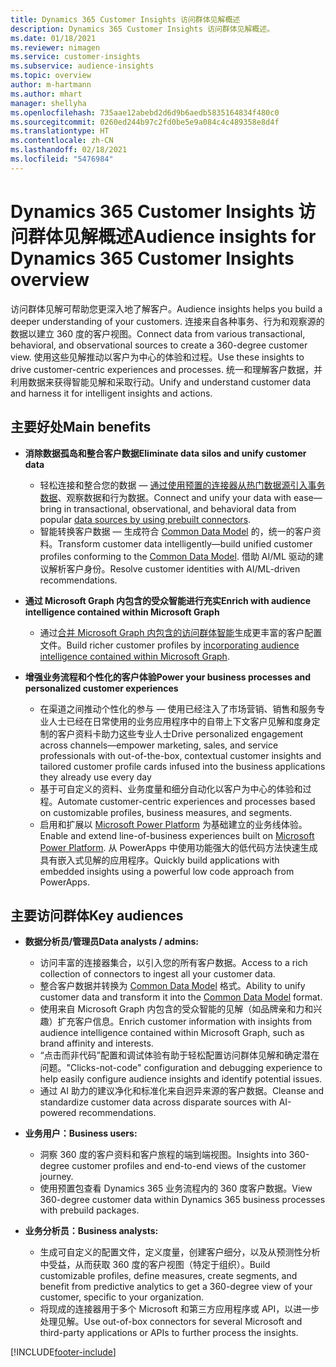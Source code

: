 ```yaml
---
title: Dynamics 365 Customer Insights 访问群体见解概述
description: Dynamics 365 Customer Insights 访问群体见解概述。
ms.date: 01/18/2021
ms.reviewer: nimagen
ms.service: customer-insights
ms.subservice: audience-insights
ms.topic: overview
author: m-hartmann
ms.author: mhart
manager: shellyha
ms.openlocfilehash: 735aae12abebd2d6d9b6aedb5835164834f480c0
ms.sourcegitcommit: 0260ed244b97c2fd0be5e9a084c4c489358e8d4f
ms.translationtype: HT
ms.contentlocale: zh-CN
ms.lasthandoff: 02/18/2021
ms.locfileid: "5476984"
---
```

# <a name="audience-insights-for-dynamics-365-customer-insights-overview"></a><span data-ttu-id="357f2-103">Dynamics 365 Customer Insights 访问群体见解概述</span><span class="sxs-lookup"><span data-stu-id="357f2-103">Audience insights for Dynamics 365 Customer Insights overview</span></span>

<span data-ttu-id="357f2-104">访问群体见解可帮助您更深入地了解客户。</span><span class="sxs-lookup"><span data-stu-id="357f2-104">Audience insights helps you build a deeper understanding of your customers.</span></span> <span data-ttu-id="357f2-105">连接来自各种事务、行为和观察源的数据以建立 360 度的客户视图。</span><span class="sxs-lookup"><span data-stu-id="357f2-105">Connect data from various transactional, behavioral, and observational sources to create a 360-degree customer view.</span></span> <span data-ttu-id="357f2-106">使用这些见解推动以客户为中心的体验和过程。</span><span class="sxs-lookup"><span data-stu-id="357f2-106">Use these insights to drive customer-centric experiences and processes.</span></span> <span data-ttu-id="357f2-107">统一和理解客户数据，并利用数据来获得智能见解和采取行动。</span><span class="sxs-lookup"><span data-stu-id="357f2-107">Unify and understand customer data and harness it for intelligent insights and actions.</span></span>

## <a name="main-benefits"></a><span data-ttu-id="357f2-108">主要好处</span><span class="sxs-lookup"><span data-stu-id="357f2-108">Main benefits</span></span> 

- <span data-ttu-id="357f2-109">**消除数据孤岛和整合客户数据**</span><span class="sxs-lookup"><span data-stu-id="357f2-109">**Eliminate data silos and unify customer data**</span></span>

  - <span data-ttu-id="357f2-110">轻松连接和整合您的数据 — [通过使用预置的连接器从热门数据源引入事务数据](data-sources.md)、观察数据和行为数据。</span><span class="sxs-lookup"><span data-stu-id="357f2-110">Connect and unify your data with ease—bring in transactional, observational, and behavioral data from popular [data sources by using prebuilt connectors](data-sources.md).</span></span>
  - <span data-ttu-id="357f2-111">智能转换客户数据 — 生成符合 [Common Data Model](https://docs.microsoft.com/common-data-model/) 的，统一的客户资料。</span><span class="sxs-lookup"><span data-stu-id="357f2-111">Transform customer data intelligently—build unified customer profiles conforming to the [Common Data Model](https://docs.microsoft.com/common-data-model/).</span></span> <span data-ttu-id="357f2-112">借助 AI/ML 驱动的建议解析客户身份。</span><span class="sxs-lookup"><span data-stu-id="357f2-112">Resolve customer identities with AI/ML-driven recommendations.</span></span>

- <span data-ttu-id="357f2-113">**通过 Microsoft Graph 内包含的受众智能进行充实**</span><span class="sxs-lookup"><span data-stu-id="357f2-113">**Enrich with audience intelligence contained within Microsoft Graph**</span></span>

  - <span data-ttu-id="357f2-114">通过[合并 Microsoft Graph 内包含的访问群体智能](enrichment-microsoft-graph.md)生成更丰富的客户配置文件。</span><span class="sxs-lookup"><span data-stu-id="357f2-114">Build richer customer profiles by [incorporating audience intelligence contained within Microsoft Graph](enrichment-microsoft-graph.md).</span></span>  

- <span data-ttu-id="357f2-115">**增强业务流程和个性化的客户体验**</span><span class="sxs-lookup"><span data-stu-id="357f2-115">**Power your business processes and personalized customer experiences**</span></span>

  - <span data-ttu-id="357f2-116">在渠道之间推动个性化的参与 — 使用已经注入了市场营销、销售和服务专业人士已经在日常使用的业务应用程序中的自带上下文客户见解和度身定制的客户资料卡助力这些专业人士</span><span class="sxs-lookup"><span data-stu-id="357f2-116">Drive personalized engagement across channels—empower marketing, sales, and service professionals with out-of-the-box, contextual customer insights and tailored customer profile cards infused into the business applications they already use every day</span></span>
  - <span data-ttu-id="357f2-117">基于可自定义的资料、业务度量和细分自动化以客户为中心的体验和过程。</span><span class="sxs-lookup"><span data-stu-id="357f2-117">Automate customer-centric experiences and processes based on customizable profiles, business measures, and segments.</span></span>
  - <span data-ttu-id="357f2-118">启用和扩展以 [Microsoft Power Platform](https://powerplatform.microsoft.com/) 为基础建立的业务线体验。</span><span class="sxs-lookup"><span data-stu-id="357f2-118">Enable and extend line-of-business experiences built on [Microsoft Power Platform](https://powerplatform.microsoft.com/).</span></span> <span data-ttu-id="357f2-119">从 PowerApps 中使用功能强大的低代码方法快速生成具有嵌入式见解的应用程序。</span><span class="sxs-lookup"><span data-stu-id="357f2-119">Quickly build applications with embedded insights using a powerful low code approach from PowerApps.</span></span>  

## <a name="key-audiences"></a><span data-ttu-id="357f2-120">主要访问群体</span><span class="sxs-lookup"><span data-stu-id="357f2-120">Key audiences</span></span>

- <span data-ttu-id="357f2-121">**数据分析员/管理员**</span><span class="sxs-lookup"><span data-stu-id="357f2-121">**Data analysts / admins:**</span></span>

  - <span data-ttu-id="357f2-122">访问丰富的连接器集合，以引入您的所有客户数据。</span><span class="sxs-lookup"><span data-stu-id="357f2-122">Access to a rich collection of connectors to ingest all your customer data.</span></span>
  - <span data-ttu-id="357f2-123">整合客户数据并转换为 [Common Data Model](https://docs.microsoft.com/common-data-model/) 格式。</span><span class="sxs-lookup"><span data-stu-id="357f2-123">Ability to unify customer data and transform it into the [Common Data Model](https://docs.microsoft.com/common-data-model/) format.</span></span>
  - <span data-ttu-id="357f2-124">使用来自 Microsoft Graph 内包含的受众智能的见解（如品牌亲和力和兴趣）扩充客户信息。</span><span class="sxs-lookup"><span data-stu-id="357f2-124">Enrich customer information with insights from audience intelligence contained within Microsoft Graph, such as brand affinity and interests.</span></span>
  - <span data-ttu-id="357f2-125">“点击而非代码”配置和调试体验有助于轻松配置访问群体见解和确定潜在问题。</span><span class="sxs-lookup"><span data-stu-id="357f2-125">"Clicks-not-code" configuration and debugging experience to help easily configure audience insights and identify potential issues.</span></span>
  - <span data-ttu-id="357f2-126">通过 AI 助力的建议净化和标准化来自迥异来源的客户数据。</span><span class="sxs-lookup"><span data-stu-id="357f2-126">Cleanse and standardize customer data across disparate sources with AI-powered recommendations.</span></span>  

- <span data-ttu-id="357f2-127">**业务用户：**</span><span class="sxs-lookup"><span data-stu-id="357f2-127">**Business users:**</span></span>

  - <span data-ttu-id="357f2-128">洞察 360 度的客户资料和客户旅程的端到端视图。</span><span class="sxs-lookup"><span data-stu-id="357f2-128">Insights into 360-degree customer profiles and end-to-end views of the customer journey.</span></span>
  - <span data-ttu-id="357f2-129">使用预置包查看 Dynamics 365 业务流程内的 360 度客户数据。</span><span class="sxs-lookup"><span data-stu-id="357f2-129">View 360-degree customer data within Dynamics 365 business processes with prebuild packages.</span></span>

- <span data-ttu-id="357f2-130">**业务分析员：**</span><span class="sxs-lookup"><span data-stu-id="357f2-130">**Business analysts:**</span></span>

  - <span data-ttu-id="357f2-131">生成可自定义的配置文件，定义度量，创建客户细分，以及从预测性分析中受益，从而获取 360 度的客户视图（特定于组织）。</span><span class="sxs-lookup"><span data-stu-id="357f2-131">Build customizable profiles, define measures, create segments, and benefit from predictive analytics to get a 360-degree view of your customer, specific to your organization.</span></span>  
  - <span data-ttu-id="357f2-132">将现成的连接器用于多个 Microsoft 和第三方应用程序或 API，以进一步处理见解。</span><span class="sxs-lookup"><span data-stu-id="357f2-132">Use out-of-box connectors for several Microsoft and third-party applications or APIs to further process the insights.</span></span>


[!INCLUDE[footer-include](../includes/footer-banner.md)]